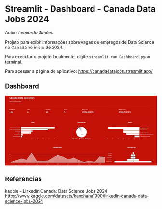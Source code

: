 # Streamlit - Dashboard - Canada Data Jobs 2024
*Autor: Leonardo Simões*

Projeto para exibir informações sobre vagas de empregos de Data Science no Canadá no início de 2024. 

Para executar o projeto localmente, digite `streamlit run Dashboard.py`no terminal.

Para acessar a página do aplicativo: https://canadadatajobs.streamlit.app/


## Dashboard
![Image-Dashboard-CanadaDataJobs](static/Image-Dashboard-CanadaDataJobs.jpg)


## Referências
kaggle - Linkedin Canada: Data Science Jobs 2024
https://www.kaggle.com/datasets/kanchana1990/linkedin-canada-data-science-jobs-2024